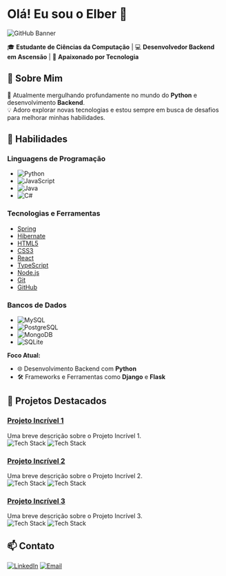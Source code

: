 # Olá! Eu sou o Elber 👋

![GitHub Banner](https://user-images.githubusercontent.com/12345678/98765432-12345678-90ab-4cde-8cde-1234567890ab.jpg)

🎓 **Estudante de Ciências da Computação** | 💻 **Desenvolvedor Backend em Ascensão** | 🚀 **Apaixonado por Tecnologia**

## 🚀 Sobre Mim

🌱 Atualmente mergulhando profundamente no mundo do **Python** e desenvolvimento **Backend**.  
💡 Adoro explorar novas tecnologias e estou sempre em busca de desafios para melhorar minhas habilidades.

## 💼 Habilidades

### Linguagens de Programação
- ![Python](https://img.shields.io/badge/Python-3776AB?style=for-the-badge&logo=python&logoColor=white)
- ![JavaScript](https://img.shields.io/badge/JavaScript-F7DF1E?style=for-the-badge&logo=javascript&logoColor=black)
- ![Java](https://img.shields.io/badge/Java-007396?style=for-the-badge&logo=java&logoColor=white)
- ![C#](https://img.shields.io/badge/C%23-239120?style=for-the-badge&logo=c-sharp&logoColor=white)

### Tecnologias e Ferramentas
- [Spring](https://img.shields.io/badge/Spring-6DB33F?style=for-the-badge&logo=spring&logoColor=white)
- [Hibernate](https://img.shields.io/badge/Hibernate-59666C?style=for-the-badge&logo=hibernate&logoColor=white)
- [HTML5](https://img.shields.io/badge/HTML5-E34F26?style=for-the-badge&logo=html5&logoColor=white)
- [CSS3](https://img.shields.io/badge/CSS3-1572B6?style=for-the-badge&logo=css3&logoColor=white)
- [React](https://img.shields.io/badge/React-20232A?style=for-the-badge&logo=react&logoColor=61DAFB)
- [TypeScript](https://img.shields.io/badge/TypeScript-007ACC?style=for-the-badge&logo=typescript&logoColor=white)
- [Node.js](https://img.shields.io/badge/Node.js-339933?style=for-the-badge&logo=nodedotjs&logoColor=white)
- [Git](https://img.shields.io/badge/Git-F05032?style=for-the-badge&logo=git&logoColor=white)
- [GitHub](https://img.shields.io/badge/GitHub-181717?style=for-the-badge&logo=github&logoColor=white)


### Bancos de Dados
- ![MySQL](https://img.shields.io/badge/MySQL-4479A1?style=for-the-badge&logo=mysql&logoColor=white)
- ![PostgreSQL](https://img.shields.io/badge/PostgreSQL-316192?style=for-the-badge&logo=postgresql&logoColor=white)
- ![MongoDB](https://img.shields.io/badge/MongoDB-47A248?style=for-the-badge&logo=mongodb&logoColor=white)
- ![SQLite](https://img.shields.io/badge/SQLite-003B57?style=for-the-badge&logo=sqlite&logoColor=white)

**Foco Atual:**
- 🌐 Desenvolvimento Backend com **Python**
- 🛠️ Frameworks e Ferramentas como **Django** e **Flask**

## 🌟 Projetos Destacados

### [Projeto Incrível 1](link_para_o_projeto)
Uma breve descrição sobre o Projeto Incrível 1. <br>
![Tech Stack](https://img.shields.io/badge/-Python-3776AB?style=flat&logo=python&logoColor=white) ![Tech Stack](https://img.shields.io/badge/-Django-092E20?style=flat&logo=django&logoColor=white)

### [Projeto Incrível 2](link_para_o_projeto)
Uma breve descrição sobre o Projeto Incrível 2. <br>
![Tech Stack](https://img.shields.io/badge/-JavaScript-F7DF1E?style=flat&logo=javascript&logoColor=black) ![Tech Stack](https://img.shields.io/badge/-React-20232A?style=flat&logo=react&logoColor=61DAFB)

### [Projeto Incrível 3](link_para_o_projeto)
Uma breve descrição sobre o Projeto Incrível 3. <br>
![Tech Stack](https://img.shields.io/badge/-TypeScript-007ACC?style=flat&logo=typescript&logoColor=white) ![Tech Stack](https://img.shields.io/badge/-Node.js-339933?style=flat&logo=nodedotjs&logoColor=white)

## 📫 Contato

[![LinkedIn](https://img.shields.io/badge/LinkedIn-0077B5?style=for-the-badge&logo=linkedin&logoColor=white)](link_para_o_linkedin)
[![Email](https://img.shields.io/badge/Email-D14836?style=for-the-badge&logo=gmail&logoColor=white)](mailto:seuemail@example.com)
